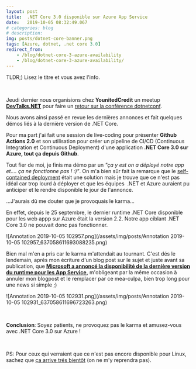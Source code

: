 ```yaml
---
layout: post
title:  .NET Core 3.0 disponible sur Azure App Service
date:   2019-10-05 08:32:49.067
# categories: blog
# description: 
img: posts/dotnet-core-banner.png
tags: [Azure, dotnet, .net core 3.0]
redirect_from: 
    - /blog/dotnet-core-3-azure-availability
    - /blog/dotnet-core-3-azure-availability/
---
```

TLDR;) Lisez le titre et vous avez l'info.

&nbsp;

Jeudi dernier nous organisions chez **YounitedCredit** un meetup [**DevTalks.NET**](https://www.meetup.com/fr-FR/DevTalks-Net) pour faire un [retour sur la conférence dotnetconf](https://www.meetup.com/fr-FR/DevTalks-Net/events/264376474/).

Nous avons ainsi passé en revue les dernières annonces et fait quelques démos liés à la dernière version de .NET Core.

Pour ma part j'ai fait une session de live-coding pour présenter **Github Actions 2.0** et son utilisation pour créer un pipeline de CI/CD (Continuous Integration et Continuous Deployment) d'une application **.NET Core 3.0 sur Azure, tout ça depuis Github**.

Tout fier de moi, je finis ma démo par un _"ça y est on a déployé notre app et.... ça ne fonctionne pas ! :)"_.&nbsp;On m'a bien sûr fait la remarque que le [self-contained deployment](https://docs.microsoft.com/en-us/dotnet/core/deploying/#self-contained-deployments-scd) était une solution mais je trouve que ce n'est pas idéal car trop lourd à déployer et que les équipes&nbsp; .NET et Azure auraient pu anticiper et le rendre disponible le jour de l'annonce.

...J'aurais dû me douter que je provoquais le karma...

En effet, depuis le 25 septembre, le dernier runtime .NET Core disponible pour les web appp sur Azure était la version 2.2. Notre app ciblant .NET Core 3.0 ne pouvait donc pas fonctionner.

![Annotation 2019-10-05 102957.png](/assets/img/posts/Annotation 2019-10-05 102957_637058611693088235.png)

Bien mal m'en a pris car le karma m'attendait au tournant. C'est dés le lendemain, aprés mon écriture d'un blog post sur le sujet et juste avant sa publication, que **[Microsoft a annoncé la disponibilité de la dernière version du runtime pour les App Service](https://github.com/Azure/app-service-announcements/issues/204),** m'obligeant par la m&ecirc;me occasion à annuler mon blogpost et le remplacer par ce mea-culpa, bien trop long pour une news si simple ;)

![Annotation 2019-10-05 102931.png](/assets/img/posts/Annotation 2019-10-05 102931_637058611696723263.png)

&nbsp;

**Conclusion**: Soyez patients, ne provoquez pas le karma et amusez-vous avec .NET Core 3.0 sur Azure !

&nbsp;

PS: Pour ceux qui verraient que ce n'est pas encore disponible pour Linux, sachez que [ça arrive trés bientôt](https://github.com/Azure/app-service-announcements-discussions/issues/118#issuecomment-538553674) (on ne m'y reprendra pas).
